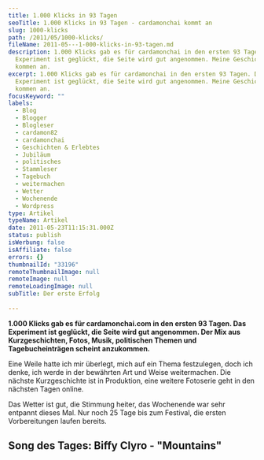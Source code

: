 ```yaml
---
title: 1.000 Klicks in 93 Tagen
seoTitle: 1.000 Klicks in 93 Tagen - cardamonchai kommt an
slug: 1000-klicks
path: /2011/05/1000-klicks/
fileName: 2011-05---1-000-klicks-in-93-tagen.md
description: 1.000 Klicks gab es für cardamonchai in den ersten 93 Tagen. Das
  Experiment ist geglückt, die Seite wird gut angenommen. Meine Geschichten
  kommen an.
excerpt: 1.000 Klicks gab es für cardamonchai in den ersten 93 Tagen. Das
  Experiment ist geglückt, die Seite wird gut angenommen. Meine Geschichten
  kommen an.
focusKeyword: ""
labels:
  - Blog
  - Blogger
  - Blogleser
  - cardamon82
  - cardamonchai
  - Geschichten & Erlebtes
  - Jubiläum
  - politisches
  - Stammleser
  - Tagebuch
  - weitermachen
  - Wetter
  - Wochenende
  - Wordpress
type: Artikel
typeName: Artikel
date: 2011-05-23T11:15:31.000Z
status: publish
isWerbung: false
isAffiliate: false
errors: {}
thumbnailId: "33196"
remoteThumbnailImage: null
remoteImage: null
remoteLoadingImage: null
subTitle: Der erste Erfolg
  
---
```


**1.000 Klicks gab es für cardamonchai.com in den ersten 93 Tagen. Das
Experiment ist geglückt, die Seite wird gut angenommen. Der Mix aus
Kurzgeschichten, Fotos, Musik, politischen Themen und Tagebucheinträgen scheint
anzukommen.**

Eine Weile hatte ich mir überlegt, mich auf ein Thema festzulegen, doch ich
denke, ich werde in der bewährten Art und Weise weitermachen. Die nächste
Kurzgeschichte ist in Produktion, eine weitere Fotoserie geht in den nächsten
Tagen online.

Das Wetter ist gut, die Stimmung heiter, das Wochenende war sehr entpannt dieses
Mal. Nur noch 25 Tage bis zum Festival, die ersten Vorbereitungen laufen
bereits.

## Song des Tages: Biffy Clyro - "Mountains"

 <YouTube id="NfzwM4pdyxU" />

  